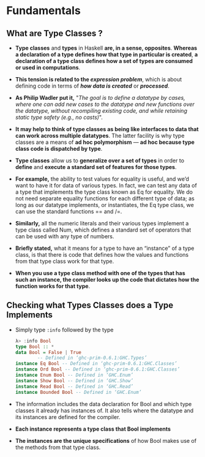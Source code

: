 # Fundamentals

## What are Type Classes ?

 - **Type classes** and **types** in Haskell **are, in a sense, opposites**. **Whereas a declaration of a type defines how that type in particular is created**, **a declaration of a type class defines how a set of types are consumed or used in computations**.


 - **This tension is related to the _expression problem_**, which is about defining code in terms of **_how data is created_** or **_processed_**.


 - **As Philip Wadler put it,** "_The goal is to define a datatype by cases, where one can add new cases to the datatype and new functions over the datatype, without recompiling existing code, and while retaining static type safety (e.g., no casts)_".


 - **It may help to think of type classes as being like interfaces to data that can work across multiple datatypes**. The latter facility is why type classes are a means of **ad hoc polymorphism** — **ad hoc because type class code is dispatched by type**.


 - **Type classes** allow us to **generalize over a set of types** in order to **define** and **execute** **a standard set of features for those types**.
 

 - **For example,** the ability to test values for equality is useful, and we’d want to have it for data of various types. In fact, we can test any data of a type that implements the type class known as Eq for equality. We do not need separate equality functions for each different type of data; as long as our datatype implements, or instantiates, the Eq type class, we can use the standard functions == and /=. 


 - **Similarly,** all the numeric literals and their various types implement a type class called Num, which defines a standard set of operators that can be used with any type of numbers.


 - **Briefly stated,** what it means for a type to have an “instance” of a type class, is that there is code that defines how the values and functions from that type class work for that type. 


 - **When you use a type class method with one of the types that has such an instance, the compiler looks up the code that dictates how the function works for that type**.


## Checking what Types Classes does a Type Implements


 - Simply type `:info` followed by the type

    ```haskell
    λ> :info Bool  
    type Bool :: *     
    data Bool = False | True     
            -- Defined in ‘ghc-prim-0.6.1:GHC.Types’     
    instance Eq Bool -- Defined in ‘ghc-prim-0.6.1:GHC.Classes’  
    instance Ord Bool -- Defined in ‘ghc-prim-0.6.1:GHC.Classes’  
    instance Enum Bool -- Defined in ‘GHC.Enum’   
    instance Show Bool -- Defined in ‘GHC.Show’   
    instance Read Bool -- Defined in ‘GHC.Read’   
    instance Bounded Bool -- Defined in ‘GHC.Enum’   
    ```
 
 - The information includes the data declaration for Bool and which type classes it already has instances of. It also tells where the datatype and its instances are defined for the compiler.


 - **Each instance represents a type class that Bool implements**


 - **The instances are the unique specifications** of how Bool makes use of the methods from that type class.












